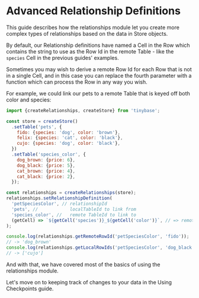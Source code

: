 # Advanced Relationship Definitions

This guide describes how the relationships module let you create more complex
types of relationships based on the data in Store objects.

By default, our Relationship definitions have named a Cell in the Row which
contains the string to use as the Row Id in the remote Table - like the
`species` Cell in the previous guides' examples.

Sometimes you may wish to derive a remote Row Id for each Row that is not in a
single Cell, and in this case you can replace the fourth parameter with a
function which can process the Row in any way you wish.

For example, we could link our pets to a remote Table that is keyed off both
color and species:

```js
import {createRelationships, createStore} from 'tinybase';

const store = createStore()
  .setTable('pets', {
    fido: {species: 'dog', color: 'brown'},
    felix: {species: 'cat', color: 'black'},
    cujo: {species: 'dog', color: 'black'},
  })
  .setTable('species_color', {
    dog_brown: {price: 6},
    dog_black: {price: 5},
    cat_brown: {price: 4},
    cat_black: {price: 2},
  });

const relationships = createRelationships(store);
relationships.setRelationshipDefinition(
  'petSpeciesColor', // relationshipId
  'pets', //            localTableId to link from
  'species_color', //   remote TableId to link to
  (getCell) => `${getCell('species')}_${getCell('color')}`, // => remote Row Id
);

console.log(relationships.getRemoteRowId('petSpeciesColor', 'fido'));
// -> 'dog_brown'
console.log(relationships.getLocalRowIds('petSpeciesColor', 'dog_black'));
// -> ['cujo']
```

And with that, we have covered most of the basics of using the relationships
module.

Let's move on to keeping track of changes to your data in the Using Checkpoints guide.

